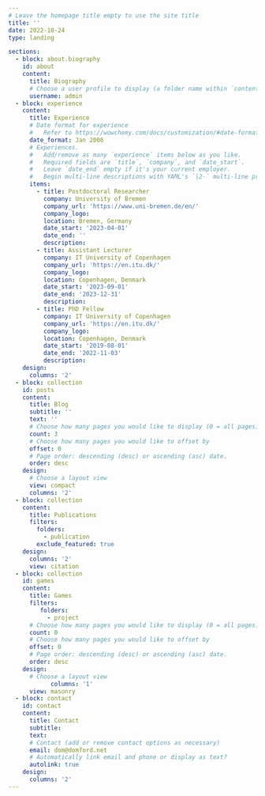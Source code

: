```yaml
---
# Leave the homepage title empty to use the site title
title: ''
date: 2022-10-24
type: landing

sections:
  - block: about.biography
    id: about
    content:
      title: Biography
      # Choose a user profile to display (a folder name within `content/authors/`)
      username: admin
  - block: experience
    content:
      title: Experience
      # Date format for experience
      #   Refer to https://wowchemy.com/docs/customization/#date-format
      date_format: Jan 2006
      # Experiences.
      #   Add/remove as many `experience` items below as you like.
      #   Required fields are `title`, `company`, and `date_start`.
      #   Leave `date_end` empty if it's your current employer.
      #   Begin multi-line descriptions with YAML's `|2-` multi-line prefix.
      items:
        - title: Postdoctoral Researcher
          company: University of Bremen
          company_url: 'https://www.uni-bremen.de/en/'
          company_logo:
          location: Bremen, Germany
          date_start: '2023-04-01'
          date_end: ''
          description:
        - title: Assistant Lecturer
          company: IT University of Copenhagen
          company_url: 'https://en.itu.dk/'
          company_logo:
          location: Copenhagen, Denmark
          date_start: '2023-09-01'
          date_end: '2023-12-31'
          description:
        - title: PhD Fellow
          company: IT University of Copenhagen
          company_url: 'https://en.itu.dk/'
          company_logo:
          location: Copenhagen, Denmark
          date_start: '2019-08-01'
          date_end: '2022-11-03'
          description:
    design:
      columns: '2'
  - block: collection
    id: posts
    content:
      title: Blog
      subtitle: ''
      text: ''
      # Choose how many pages you would like to display (0 = all pages)
      count: 3
      # Choose how many pages you would like to offset by
      offset: 0
      # Page order: descending (desc) or ascending (asc) date.
      order: desc
    design:
      # Choose a layout view
      view: compact
      columns: '2'
  - block: collection
    content:
      title: Publications
      filters:
        folders:
          - publication
        exclude_featured: true
    design:
      columns: '2'
      view: citation
  - block: collection
    id: games
    content:
      title: Games
      filters:
         folders:
           - project
      # Choose how many pages you would like to display (0 = all pages)
      count: 0
      # Choose how many pages you would like to offset by
      offset: 0
      # Page order: descending (desc) or ascending (asc) date.
      order: desc
    design:
      # Choose a layout view
            columns: '1'
      view: masonry
  - block: contact
    id: contact
    content:
      title: Contact
      subtitle:
      text:
      # Contact (add or remove contact options as necessary)
      email: dom@domford.net
      # Automatically link email and phone or display as text?
      autolink: true
    design:
      columns: '2'
---
```

